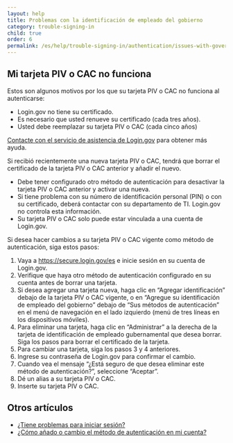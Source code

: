 ```yaml
---
layout: help
title: Problemas con la identificación de empleado del gobierno
category: trouble-signing-in
child: true
order: 6
permalink: /es/help/trouble-signing-in/authentication/issues-with-government-employee-id-piv-cac/
---
```


## Mi tarjeta PIV o CAC no funciona

Estos son algunos motivos por los que su tarjeta PIV o CAC no funciona al autenticarse:

* Login.gov no tiene su certificado.
* Es necesario que usted renueve su certificado (cada tres años).
* Usted debe reemplazar su tarjeta PIV o CAC (cada cinco años)

[Contacte con el servicio de asistencia de Login.gov](/es/contact/) para obtener más ayuda.

Si recibió recientemente una nueva tarjeta PIV o CAC, tendrá que borrar el certificado de la tarjeta PIV o CAC anterior y añadir el nuevo.
* Debe tener configurado otro método de autenticación para desactivar la tarjeta PIV o CAC anterior y activar una nueva.
* Si tiene problema con su número de identificación personal (PIN) o con su certificado, deberá contactar con su departamento de TI. Login.gov no controla esta información.
* Su tarjeta PIV o CAC solo puede estar vinculada a una cuenta de Login.gov.

Si desea hacer cambios a su tarjeta PIV o CAC vigente como método de autenticación, siga estos pasos:

1. Vaya a <https://secure.login.gov/es> e inicie sesión en su cuenta de Login.gov.
1. Verifique que haya otro método de autenticación configurado en su cuenta antes de borrar una tarjeta.
1. Si desea agregar una tarjeta nueva, haga clic en “Agregar identificación” debajo de la tarjeta PIV o CAC vigente, o en “Agregue su identificación de empleado del gobierno” debajo de “Sus métodos de autenticación” en el menú de navegación en el lado izquierdo (menú de tres líneas en los dispositivos móviles).
1. Para eliminar una tarjeta, haga clic en “Administrar” a la derecha de la tarjeta de identificación de empleado gubernamental que desea borrar. Siga los pasos para borrar el certificado de la tarjeta.
1. Para cambiar una tarjeta, siga los pasos 3 y 4 anteriores.
1. Ingrese su contraseña de Login.gov para confirmar el cambio.
1. Cuando vea el mensaje “¿Está seguro de que desea eliminar este método de autenticación?”, seleccione “Aceptar”.
1. Dé un alias a su tarjeta PIV o CAC.
1. Inserte su tarjeta PIV o CAC.

## Otros artículos

* [¿Tiene problemas para iniciar sesión?](#)
* [¿Cómo añado o cambio el método de autenticación en mi cuenta?](#)
